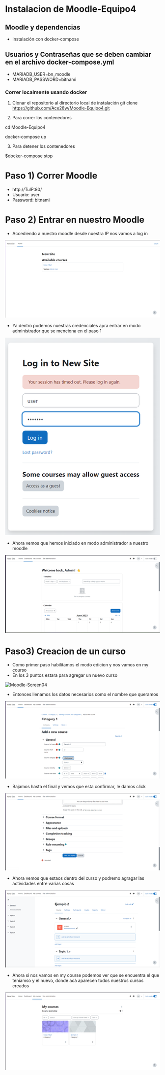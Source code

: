 # Instalacion de Moodle-Equipo4

## Moodle y dependencias
- Instalación con docker-compose 

## Usuarios y Contraseñas que se deben cambiar en el archivo docker-compose.yml
- MARIADB_USER=bn_moodle
- MARIADB_PASSWORD=bitnami

### Correr localmente usando docker

1. Clonar el repositorio al directorio local de instalación
git clone https://github.com/Ace28w/Moodle-Equipo4.git

2. Para correr los contenedores

cd Moodle-Equipo4

docker-compose up

3. Para detener los contenedores

$docker-compose stop

# Paso 1) Correr Moodle

- http://TuIP:80/
- Usuario: user
- Password: bitnami

# Paso 2) Entrar en nuestro Moodle

- Accediendo a nuestro moodle desde nuestra IP nos vamos a log in

![Moodle-Screen01](Img/Inicio.png)

- Ya dentro podemos nuestras credenciales apra entrar en modo administrador que se menciona en el paso 1

![Moodle-Screen02](Img/Login.png)

- Ahora vemos que hemos iniciado en modo administrador a nuestro moodle

![Moodle-Screen03](Img/Dentro.png)

# Paso3) Creacion de un curso

- Como primer paso habilitamos el modo edicion y nos vamos en my courso
- En los 3 puntos estara para agregar un nuevo curso

![Moodle-Screen04](Img/Curso.png)

- Entonces llenamos los datos necesarios como el nombre que queramos

![Moodle-Screen05](Img/Agregarcurso.png)

- Bajamos hasta el final y vemos que esta confirmar, le damos click

![Moodle-Screen06](Img/ConfirmarCurso.png)

- Ahora vemos que estaos dentro del curso y podremo agragar las actividades entre varias cosas

![Moodle-Screen07](Img/DentroCurso.png)

- Ahora si nos vamos en my course podemos ver que se encuentra el que teniamso y el nuevo, donde acá aparecen todos nuestros cursos creados

![Moodle-Screen08](Img/CursoFinal.png)
